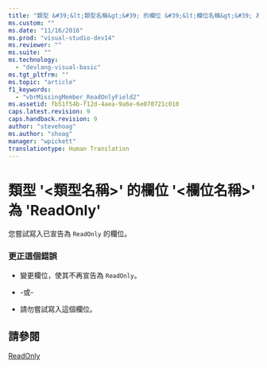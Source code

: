 ```yaml
---
title: "類型 &#39;&lt;類型名稱&gt;&#39; 的欄位 &#39;&lt;欄位名稱&gt;&#39; 為 &#39;ReadOnly&#39; | Microsoft Docs"
ms.custom: ""
ms.date: "11/16/2016"
ms.prod: "visual-studio-dev14"
ms.reviewer: ""
ms.suite: ""
ms.technology: 
  - "devlang-visual-basic"
ms.tgt_pltfrm: ""
ms.topic: "article"
f1_keywords: 
  - "vbrMissingMember_ReadOnlyField2"
ms.assetid: fb51f54b-f12d-4aea-9a6e-6e070721c010
caps.latest.revision: 9
caps.handback.revision: 9
author: "stevehoag"
ms.author: "shoag"
manager: "wpickett"
translationtype: Human Translation
---
```

# 類型 &#39;&lt;類型名稱&gt;&#39; 的欄位 &#39;&lt;欄位名稱&gt;&#39; 為 &#39;ReadOnly&#39;
您嘗試寫入已宣告為 `ReadOnly` 的欄位。  
  
### 更正這個錯誤  
  
-   變更欄位，使其不再宣告為 `ReadOnly`。  
  
-   \-或\-  
  
-   請勿嘗試寫入這個欄位。  
  
## 請參閱  
 [ReadOnly](../../visual-basic/language-reference/modifiers/readonly.md)